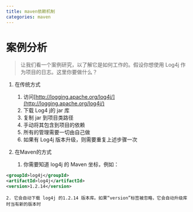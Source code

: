 ```yaml
---
title: maven依赖机制
categories: maven
---
```


# 案例分析
> 让我们看一个案例研究，以了解它是如何工作的。假设你想使用 Log4j 作为项目的日志。这里你要做什么？

1. 在传统方式
    1. 访问[http://logging.apache.org/log4j/](http://logging.apache.org/log4j/)
    2. 下载 Log4 j的 jar 库
    3. 复制 jar 到项目类路径
    4. 手动将其包含到项目的依赖
    5. 所有的管理需要一切由自己做
    6. 如果有 Log4j 版本升级，则需要重复上述步骤一次

2. 在Maven的方式
    1. 你需要知道 log4j 的 Maven 坐标，例如：
``` xml
<groupId>log4j</groupId>
<artifactId>log4j</artifactId>
<version>1.2.14</version>
```
    2. 它会自动下载 log4j 的1.2.14 版本库。如果“version”标签被忽略，它会自动升级库时当有新的版本时